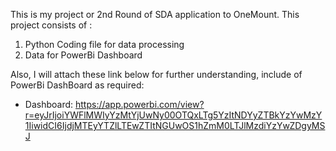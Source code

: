 This is my project or 2nd Round of SDA application to OneMount. This project consists of :

1) Python Coding file for data processing
2) Data for PowerBi Dashboard

Also, I will attach these link below for further understanding, include of PowerBi DashBoard as required:

- Dashboard: https://app.powerbi.com/view?r=eyJrIjoiYWFlMWIyYzMtYjUwNy00OTQxLTg5YzItNDYyZTBkYzYwMzY1IiwidCI6IjdjMTEyYTZlLTEwZTItNGUwOS1hZmM0LTJlMzdiYzYwZDgyMSJ
